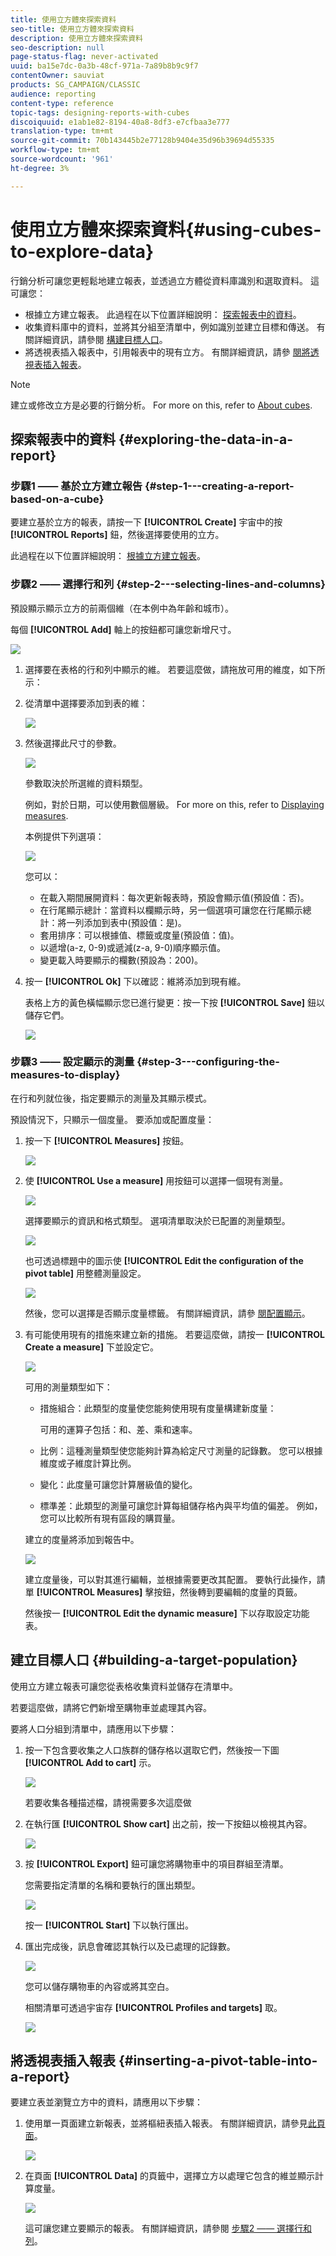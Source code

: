 ```yaml
---
title: 使用立方體來探索資料
seo-title: 使用立方體來探索資料
description: 使用立方體來探索資料
seo-description: null
page-status-flag: never-activated
uuid: ba15e7dc-0a3b-48cf-971a-7a89b8b9c9f7
contentOwner: sauviat
products: SG_CAMPAIGN/CLASSIC
audience: reporting
content-type: reference
topic-tags: designing-reports-with-cubes
discoiquuid: e1ab1e82-8194-40a8-8df3-e7cfbaa3e777
translation-type: tm+mt
source-git-commit: 70b143445b2e77128b9404e35d96b39694d55335
workflow-type: tm+mt
source-wordcount: '961'
ht-degree: 3%

---
```



# 使用立方體來探索資料{#using-cubes-to-explore-data}

行銷分析可讓您更輕鬆地建立報表，並透過立方體從資料庫識別和選取資料。 這可讓您：

* 根據立方建立報表。 此過程在以下位置詳細說明： [探索報表中的資料](#exploring-the-data-in-a-report)。
* 收集資料庫中的資料，並將其分組至清單中，例如識別並建立目標和傳送。 有關詳細資訊，請參閱 [構建目標人口](#building-a-target-population)。
* 將透視表插入報表中，引用報表中的現有立方。 有關詳細資訊，請參 [閱將透視表插入報表](#inserting-a-pivot-table-into-a-report)。

>[!NOTE]
>
>建立或修改立方是必要的行銷分析。 For more on this, refer to [About cubes](../../reporting/using/about-cubes.md).

## 探索報表中的資料 {#exploring-the-data-in-a-report}

### 步驟1 —— 基於立方建立報告 {#step-1---creating-a-report-based-on-a-cube}

要建立基於立方的報表，請按一下 **[!UICONTROL Create]** 宇宙中的按 **[!UICONTROL Reports]** 鈕，然後選擇要使用的立方。

此過程在以下位置詳細說明： [根據立方建立報表](../../reporting/using/creating-indicators.md#creating-a-report-based-on-a-cube)。

### 步驟2 —— 選擇行和列 {#step-2---selecting-lines-and-columns}

預設顯示顯示立方的前兩個維（在本例中為年齡和城市）。

每個 **[!UICONTROL Add]** 軸上的按鈕都可讓您新增尺寸。

![](assets/s_advuser_cube_in_report_03.png)

1. 選擇要在表格的行和列中顯示的維。 若要這麼做，請拖放可用的維度，如下所示：
1. 從清單中選擇要添加到表的維：

   ![](assets/s_advuser_cube_in_report_04.png)

1. 然後選擇此尺寸的參數。

   ![](assets/s_advuser_cube_in_report_04b.png)

   參數取決於所選維的資料類型。

   例如，對於日期，可以使用數個層級。 For more on this, refer to [Displaying measures](../../reporting/using/concepts-and-methodology.md#displaying-measures).

   本例提供下列選項：

   ![](assets/s_advuser_cube_in_report_config2.png)

   您可以：

   * 在載入期間展開資料：每次更新報表時，預設會顯示值(預設值：否)。
   * 在行尾顯示總計：當資料以欄顯示時，另一個選項可讓您在行尾顯示總計：將一列添加到表中(預設值：是)。
   * 套用排序：可以根據值、標籤或度量(預設值：值)。
   * 以遞增(a-z, 0-9)或遞減(z-a, 9-0)順序顯示值。
   * 變更載入時要顯示的欄數(預設為：200)。

1. 按一 **[!UICONTROL Ok]** 下以確認：維將添加到現有維。

   表格上方的黃色橫幅顯示您已進行變更：按一下按 **[!UICONTROL Save]** 鈕以儲存它們。

   ![](assets/s_advuser_cube_in_report_04c.png)

### 步驟3 —— 設定顯示的測量 {#step-3---configuring-the-measures-to-display}

在行和列就位後，指定要顯示的測量及其顯示模式。

預設情況下，只顯示一個度量。 要添加或配置度量：

1. 按一下 **[!UICONTROL Measures]** 按鈕。

   ![](assets/s_advuser_cube_in_report_05.png)

1. 使 **[!UICONTROL Use a measure]** 用按鈕可以選擇一個現有測量。

   ![](assets/s_advuser_cube_in_report_08.png)

   選擇要顯示的資訊和格式類型。 選項清單取決於已配置的測量類型。

   ![](assets/s_advuser_cube_in_report_09.png)

   也可透過標題中的圖示使 **[!UICONTROL Edit the configuration of the pivot table]** 用整體測量設定。

   ![](assets/s_advuser_cube_in_report_config_02.png)

   然後，您可以選擇是否顯示度量標籤。 有關詳細資訊，請參 [閱配置顯示](../../reporting/using/concepts-and-methodology.md#configuring-the-display)。

1. 有可能使用現有的措施來建立新的措施。 若要這麼做，請按一 **[!UICONTROL Create a measure]** 下並設定它。

   ![](assets/s_advuser_cube_in_report_config_02a.png)

   可用的測量類型如下：

   * 措施組合：此類型的度量使您能夠使用現有度量構建新度量：

      可用的運算子包括：和、差、乘和速率。

   * 比例：這種測量類型使您能夠計算為給定尺寸測量的記錄數。 您可以根據維度或子維度計算比例。
   * 變化：此度量可讓您計算層級值的變化。
   * 標準差：此類型的測量可讓您計算每組儲存格內與平均值的偏差。 例如，您可以比較所有現有區段的購買量。

   建立的度量將添加到報告中。

   ![](assets/s_advuser_cube_in_report_config_02b.png)

   建立度量後，可以對其進行編輯，並根據需要更改其配置。 要執行此操作，請單 **[!UICONTROL Measures]** 擊按鈕，然後轉到要編輯的度量的頁籤。

   然後按一 **[!UICONTROL Edit the dynamic measure]** 下以存取設定功能表。

## 建立目標人口 {#building-a-target-population}

使用立方建立報表可讓您從表格收集資料並儲存在清單中。

若要這麼做，請將它們新增至購物車並處理其內容。

要將人口分組到清單中，請應用以下步驟：

1. 按一下包含要收集之人口族群的儲存格以選取它們，然後按一下圖 **[!UICONTROL Add to cart]** 示。

   ![](assets/s_advuser_cube_in_report_config_02c.png)

   若要收集各種描述檔，請視需要多次這麼做

1. 在執行匯 **[!UICONTROL Show cart]** 出之前，按一下按鈕以檢視其內容。

   ![](assets/s_advuser_cube_in_report_config_02d.png)

1. 按 **[!UICONTROL Export]** 鈕可讓您將購物車中的項目群組至清單。

   您需要指定清單的名稱和要執行的匯出類型。

   ![](assets/s-advuser_cube_in_report_config_02e.png)

   按一 **[!UICONTROL Start]** 下以執行匯出。

1. 匯出完成後，訊息會確認其執行以及已處理的記錄數。

   ![](assets/s_advuser_cube_in_report_config_02f.png)

   您可以儲存購物車的內容或將其空白。

   相關清單可透過宇宙存 **[!UICONTROL Profiles and targets]** 取。

   ![](assets/s_advuser_cube_in_report_config_02g.png)

## 將透視表插入報表 {#inserting-a-pivot-table-into-a-report}

要建立表並瀏覽立方中的資料，請應用以下步驟：

1. 使用單一頁面建立新報表，並將樞紐表插入報表。 有關詳細資訊，請參見[此頁面](../../reporting/using/creating-a-table.md#creating-a-breakdown-or-pivot-table)。

   ![](assets/s_advuser_cube_in_report_01.png)

1. 在頁面 **[!UICONTROL Data]** 的頁籤中，選擇立方以處理它包含的維並顯示計算度量。

   ![](assets/s_advuser_cube_in_report_02.png)

   這可讓您建立要顯示的報表。 有關詳細資訊，請參閱 [步驟2 —— 選擇行和列](#step-2---selecting-lines-and-columns)。

